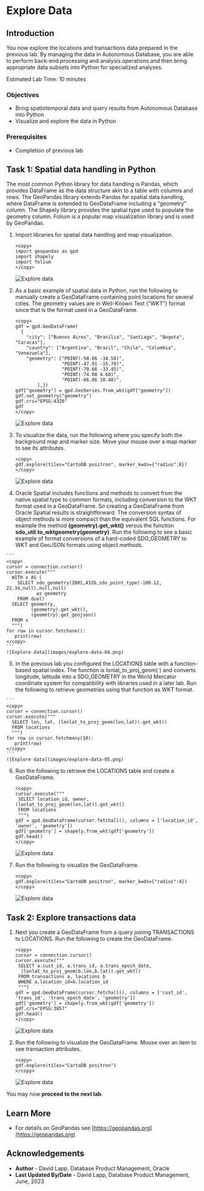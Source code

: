 # Explore Data

## Introduction

You now explore the locations and transactions data prepared in the previous lab. By managing the data in Autonomous Database, you are able to perform back-end processing and analysis operations and then bring appropriate data subsets into Python for specialized analyses. 

Estimated Lab Time: 10 minutes

### Objectives

* Bring spatiotemporal data and query results from Autonomous Database into Python
* Visualize and explore the data in Python

### Prerequisites

* Completion of previous lab

## Task 1: Spatial data handling in Python

The most common Python library for data handling is Pandas, which provides DataFrame as the data structure akin to a table with columns and rows. The GeoPandas library extends Pandas for spatial data handling, where DataFrame is extended to GeoDataFrame including a "geometry" column. The Shapely library provides the spatial type used to populate the geometry column. Folium is a popular map visualization library and is used by GeoPandas.

1. Import libraries for spatial data handling and map visualization. 

    ```
    <copy>
    import geopandas as gpd
    import shapely
    import folium
    </copy>
    ```
    ![Explore data](images/explore-data-01.png) 

2.  As a basic example of spatial data in Python, run the following to manually create a GeoDataFrame containing point locations for several cities. The geometry values are in Well-Known Text ("WKT") format since that is the format used in a GeoDataFrame.

    ```
    <copy>
    gdf = gpd.GeoDataFrame(
      {
        "city": ["Buenos Aires", "Brasilia", "Santiago", "Bogota", "Caracas"],
        "country": ["Argentina", "Brazil", "Chile", "Colombia", "Venezuela"],
        "geometry": ["POINT(-58.66 -34.58)",
                     "POINT(-47.91 -15.78)",
                     "POINT(-70.66 -33.45)",
                     "POINT(-74.08 4.60)",
                     "POINT(-66.86 10.48)",
            ],})
    gdf["geometry"] = gpd.GeoSeries.from_wkt(gdf["geometry"])
    gdf.set_geometry("geometry")
    gdf.crs="EPSG:4326"
    gdf
    </copy>
    ```

    ![Explore data](images/explore-data-02.png) 

3.  To visualize the data, run the following where you specify both the background map and marker size. Move your mouse over a map marker to see its attributes.

    ```
    <copy>
    gdf.explore(tiles="CartoDB positron", marker_kwds={"radius":8})
    </copy>
    ```
    ![Explore data](images/explore-data-03.png) 

4.   Oracle Spatial includes functions and methods to convert from the native spatial type to common formats, including conversion to the WKT format used in a GeoDataFrame. So creating a GeoDataFrame from Oracle Spatial results is straightforward. The conversion syntax of object methods is more compact than the equivalent SQL functions. For example the method **(geometry).get\_wkt()** versus the function **sdo\_util.to_wktgeometry(geometry)**. Run the following to see a basic example of format conversions of a hard-coded SDO\_GEOMETRY to WKT and GeoJSON formats using object methods.


    ```
    <copy>
    cursor = connection.cursor()
    cursor.execute("""
      WITH x AS (
        SELECT sdo_geometry(2001,4326,sdo_point_type(-100.12, 22.34,null),null,null) 
               as geometry
        FROM dual)
      SELECT geometry, 
             (geometry).get_wkt(), 
             (geometry).get_geojson()
      FROM x
      """)
    for row in cursor.fetchone():
       print(row)
    </copy>
    ```
    ![Explore data](images/explore-data-04.png) 

5.   In the previous lab you configured the LOCATIONS table with a function-based spatial index. The function is lonlat\_to\_proj\_geom( ) and converts longitude, latitude into a SDO\_GEOMETRY in the World Mercator coordinate system for compatibility with libraries used in a later lab.  Run the following to retrieve geometries using that function as WKT format. 

    ```
    <copy>
    cursor = connection.cursor()
    cursor.execute("""
      SELECT lon, lat, (lonlat_to_proj_geom(lon,lat)).get_wkt()
      FROM locations
      """)
    for row in cursor.fetchmany(10):
       print(row)
    </copy>
    ```
    ![Explore data](images/explore-data-05.png) 


6.  Run the following to retrieve the LOCATIONS table and create a GeoDataFrame.
     ```
     <copy>
     cursor.execute("""
      SELECT location_id, owner, (lonlat_to_proj_geom(lon,lat)).get_wkt()
      FROM locations
      """)
     gdf = gpd.GeoDataFrame(cursor.fetchall(), columns = ['location_id', 'owner', 'geometry'])
     gdf['geometry'] = shapely.from_wkt(gdf['geometry'])
     gdf.head()
     </copy>
     ```

    ![Explore data](images/explore-data-06.png) 

6.  Run the following to visualize the GeoDataFrame.
     ```
     <copy>
     gdf.explore(tiles="CartoDB positron", marker_kwds={"radius":4})
     </copy>
     ```

    ![Explore data](images/explore-data-07.png) 


## Task 2: Explore transactions data


1.  Next you create a GeoDataFrame from a query joining TRANSACTIONS to LOCATIONS. Run the following to create the GeoDataFrame.

    ```
    <copy>
    cursor = connection.cursor()
    cursor.execute("""
     SELECT a.cust_id, a.trans_id, a.trans_epoch_date, 
      (lonlat_to_proj_geom(b.lon,b.lat)).get_wkt() 
     FROM transactions a, locations b
     WHERE a.location_id=b.location_id
     """)
    gdf = gpd.GeoDataFrame(cursor.fetchall(), columns = ['cust_id', 'trans_id', 'trans_epoch_date', 'geometry'])
    gdf['geometry'] = shapely.from_wkt(gdf['geometry'])
    gdf.crs="EPSG:3857"
    gdf.head()
    </copy>
    ```

    ![Explore data](images/explore-data-08.png) 

2.  Run the following to visualize the GeoDataFrame. Mouse over an item to see transaction attributes.

    ```
    <copy>
    gdf.explore(tiles="CartoDB positron") 
    </copy>
    ```
    ![Explore data](images/explore-data-09.png) 


You may now **proceed to the next lab**.

## Learn More
* For details on GeoPandas see [https://geopandas.org](https://geopandas.org)

## Acknowledgements

- **Author** - David Lapp, Database Product Management, Oracle
- **Last Updated By/Date** - David Lapp, Database Product Management, June, 2023

